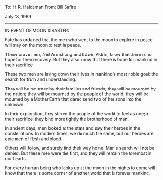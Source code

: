 To: H. R. Haldeman 
From: Bill Safire

July 18, 1969.

----

IN EVENT OF MOON DISASTER:

Fate has ordained that the men who went to the moon to explore in peace will stay on the moon to rest in peace.

These brave men, Neil Armstrong and Edwin Aldrin, know that there is no hope for their recovery. But they also know that there is hope for mankind in their sacrifice.

These two men are laying down their lives in mankind's most noble goal: the search for truth and understanding.

They will be mourned by their families and friends; they will be mourned by the nation; they will be mourned by the people of the world; they will be mourned by a Mother Earth that dared send two of her sons into the unknown.

In their exploration, they stirred the people of the world to feel as one; in their sacrifice, they bind more tightly the brotherhood of man.

In ancient days, men looked at the stars and saw their heroes in the constellations. In modern times, we do much the same, but our heroes are epic men of flesh and blood.

Others will follow, and surely find their way home. Man's search will not be denied. But these men were the first, and they will remain the foremost in our hearts.

For every human being who looks up at the moon in the nights to come will know that there is some corner of another world that is forever mankind.